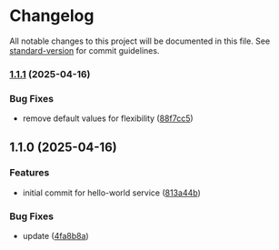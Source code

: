 # Changelog

All notable changes to this project will be documented in this file. See [standard-version](https://github.com/conventional-changelog/standard-version) for commit guidelines.

### [1.1.1](https://dev.azure.com/kmanzoor/aks-demos/_git/hello-world-java-service/compare/1.1.0...1.1.1) (2025-04-16)


### Bug Fixes

* remove default values for flexibility ([88f7cc5](https://dev.azure.com/kmanzoor/aks-demos/_git/hello-world-java-service/commit/88f7cc52c168a01f41f38fdc61a988dd4d0e72c4))

## 1.1.0 (2025-04-16)


### Features

* initial commit for hello-world service ([813a44b](https://dev.azure.com/kmanzoor/aks-demos/_git/hello-world-java-service/commit/813a44b85a01cae41ef61ad68c58b3c53349f30e))


### Bug Fixes

* update ([4fa8b8a](https://dev.azure.com/kmanzoor/aks-demos/_git/hello-world-java-service/commit/4fa8b8af95655caf51dfab3486ee348f44cb2ac1))
